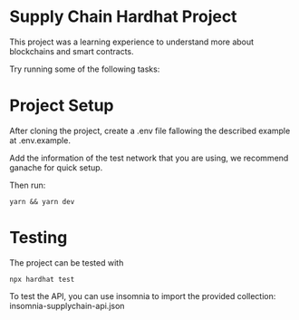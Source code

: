 # Supply Chain Hardhat Project

This project was a learning experience to understand more about blockchains and smart contracts.

Try running some of the following tasks:

# Project Setup

After cloning the project, create a .env file fallowing the described example at .env.example.

Add the information of the test network that you are using, we recommend ganache for quick setup.

Then run:

```shell
yarn && yarn dev
```

# Testing

The project can be tested with

```shell
npx hardhat test
```

To test the API, you can use insomnia to import the provided collection: insomnia-supplychain-api.json
